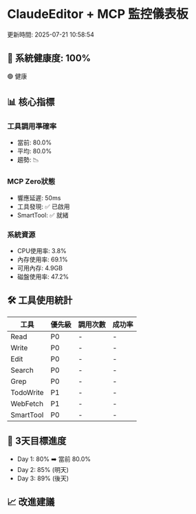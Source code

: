 
# ClaudeEditor + MCP 監控儀表板

更新時間: 2025-07-21 10:58:54

## 🏥 系統健康度: 100%
🟢 健康

## 📊 核心指標

### 工具調用準確率
- 當前: 80.0%
- 平均: 80.0%
- 趨勢: 📉

### MCP Zero狀態
- 響應延遲: 50ms
- 工具發現: ✅ 已啟用
- SmartTool: ✅ 就緒

### 系統資源
- CPU使用率: 3.8%
- 內存使用率: 69.1%
- 可用內存: 4.9GB
- 磁盤使用率: 47.2%

## 🛠️ 工具使用統計

| 工具 | 優先級 | 調用次數 | 成功率 |
|------|--------|----------|--------|
| Read | P0 | - | - |
| Write | P0 | - | - |
| Edit | P0 | - | - |
| Search | P0 | - | - |
| Grep | P0 | - | - |
| TodoWrite | P1 | - | - |
| WebFetch | P1 | - | - |
| SmartTool | P0 | - | - |

## 🎯 3天目標進度

- Day 1: 80% ➡️ 當前 80.0%
- Day 2: 85% (明天)
- Day 3: 89% (後天)

## 📈 改進建議

